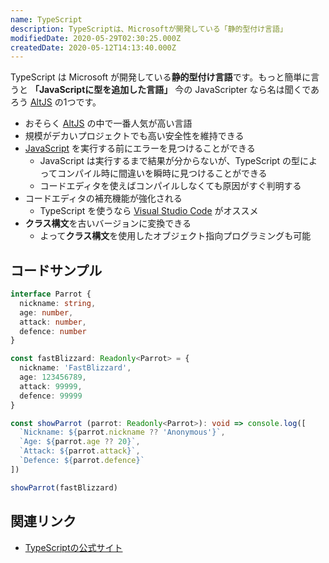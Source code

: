 ```yaml
---
name: TypeScript
description: TypeScriptは、Microsoftが開発している「静的型付け言語」
modifiedDate: 2020-05-29T02:30:25.000Z
createdDate: 2020-05-12T14:13:40.000Z
---
```


TypeScript は Microsoft が開発している**静的型付け言語**です。もっと簡単に言うと **「JavaScriptに型を追加した言語」**
今の JavaScripter なら名は聞くであろう [AltJS](/tags/altjs) の1つです。

- おそらく [AltJS](/tags/altjs) の中で一番人気が高い言語
- 規模がデカいプロジェクトでも高い安全性を維持できる
- [JavaScript](/tags/javascript) を実行する前にエラーを見つけることができる
  - JavaScript は実行するまで結果が分からないが、TypeScript の型によってコンパイル時に間違いを瞬時に見つけることができる
  - コードエディタを使えばコンパイルしなくても原因がすぐ判明する
- コードエディタの補充機能が強化される
  - TypeScript を使うなら [Visual Studio Code](/tags/visual-studio-code) がオススメ
- **クラス構文**を古いバージョンに変換できる
  - よって**クラス構文**を使用したオブジェクト指向プログラミングも可能

## コードサンプル

```ts
interface Parrot {
  nickname: string,
  age: number,
  attack: number,
  defence: number
}

const fastBlizzard: Readonly<Parrot> = {
  nickname: 'FastBlizzard',
  age: 123456789,
  attack: 99999,
  defence: 99999
}

const showParrot (parrot: Readonly<Parrot>): void => console.log([
  `Nickname: ${parrot.nickname ?? 'Anonymous'}`,
  `Age: ${parrot.age ?? 20}`,
  `Attack: ${parrot.attack}`,
  `Defence: ${parrot.defence}`
])

showParrot(fastBlizzard)
```

## 関連リンク

- [TypeScriptの公式サイト](https://www.typescriptlang.org/)
